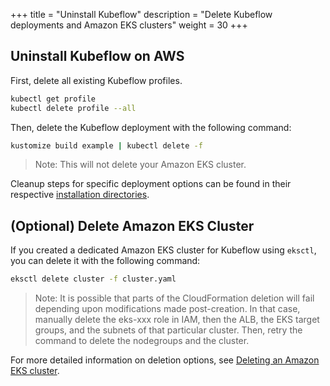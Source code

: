 +++
title = "Uninstall Kubeflow"
description = "Delete Kubeflow deployments and Amazon EKS clusters"
weight = 30
+++

## Uninstall Kubeflow on AWS

First, delete all existing Kubeflow profiles. 

```bash
kubectl get profile
kubectl delete profile --all
```

Then, delete the Kubeflow deployment with the following command:

```bash
kustomize build example | kubectl delete -f 
```

> Note: This will not delete your Amazon EKS cluster.

Cleanup steps for specific deployment options can be found in their respective [installation directories](https://github.com/awslabs/kubeflow-manifests/tree/main/docs/deployment). 

## (Optional) Delete Amazon EKS Cluster

If you created a dedicated Amazon EKS cluster for Kubeflow using `eksctl`, you can delete it with the following command:

```bash
eksctl delete cluster -f cluster.yaml
```

> Note: It is possible that parts of the CloudFormation deletion will fail depending upon modifications made post-creation. In that case, manually delete the eks-xxx role in IAM, then the ALB, the EKS target groups, and the subnets of that particular cluster. Then, retry the command to delete the nodegroups and the cluster.

For more detailed information on deletion options, see [Deleting an Amazon EKS cluster](https://docs.aws.amazon.com/eks/latest/userguide/delete-cluster.html). 